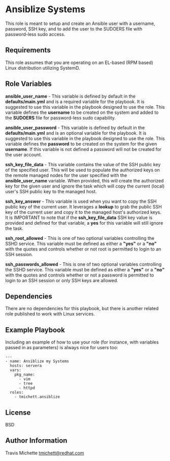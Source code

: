 Ansiblize Systems
=========

This role is meant to setup and create an Ansible user with a username, password, SSH key, and to add the user to the SUDOERS file with password-less sudo access.

Requirements
------------

This role assumes that you are operating on an EL-based (RPM based) Linux distribution utilizing SystemD.

Role Variables
--------------

**ansible_user_name** - This variable is defined by default in the **defaults/main.yml** and is a required variable for the playbook. It is suggested to use this variable in the playbook designed to use the role. This variable defines the **username** to be created on the system and added to the **SUDOERS** file for password-less sudo capability.

**ansible_user_password** - This variable is defined by default in the **defaults/main.yml** and is an optional variable for the playbook. It is suggested to use this variable in the playbook designed to use the role. This variable defines the **password** to be created on the system for the given  **username**. If this variable is not defined a password will not be created for the user account.


**ssh_key_file_data** - This variable contains the value of the SSH public key of the specified user. This will be used to populate the authorized keys on the remote managed nodes for the user specified with the **ansible_user_name** variable. When provided, this will create the authorized key for the given user and ignore the task which will copy the current (local) user's SSH public key to the managed host.

**ssh_key_answer** - This variable is used when you want to copy the SSH public key of the current user. It leverages a **lookup** to grab the public SSH key of the current user and copy it to the managed host's authorized keys. It is IMPORTANT to note that if the **ssh_key_file_data** SSH key value is provided and defined for that variable, a **yes** for this variable will still ignore the task.

**ssh_root_allowed** - This is one of two optional variables controlling the SSHD service. This variable must be defined as either a **"yes"** or a **"no"** with the quotes and controls whether or not root is permitted to login to an SSH session.

**ssh_passwords_allowed** - This is one of two optional variables controlling the SSHD service. This variable must be defined as either a **"yes"** or a **"no"** with the quotes and controls whether or not a password is permitted to login to an SSH session or only SSH keys are allowed.


Dependencies
------------

There are no dependencies for this playbook, but there is another related role published to work with Linux services.

Example Playbook
----------------

Including an example of how to use your role (for instance, with variables passed in as parameters) is always nice for users too:



    ---
    - name: Ansiblize my Systems
      hosts: servera
      vars:
        pkg_name:
          - vim
          - tree
          - httpd
      roles:
        - tmichett.ansiblize



License
-------

BSD

Author Information
------------------

Travis Michette
tmichett@redhat.com

